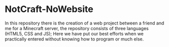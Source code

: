 # NotCraft-NoWebsite
In this repository there is the creation of a web project between a friend and me for a Minecraft server, the repository consists of three languages (HTML5, CSS and JS); Here we have put our best efforts when we practically entered without knowing how to program or much else.
